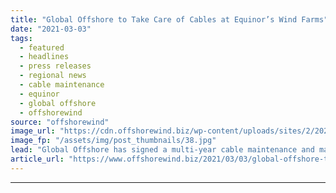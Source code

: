 ```yaml
---
title: "Global Offshore to Take Care of Cables at Equinor’s Wind Farms"
date: "2021-03-03"
tags: 
  - featured
  - headlines
  - press releases
  - regional news
  - cable maintenance
  - equinor
  - global offshore
  - offshorewind
source: "offshorewind"
image_url: "https://cdn.offshorewind.biz/wp-content/uploads/sites/2/2021/03/02140047/Global-Offshore-to-Take-Care-of-Cables-at-Equinors-Wind-Frams.jpg"
image_fp: "/assets/img/post_thumbnails/38.jpg"
lead: "Global Offshore has signed a multi-year cable maintenance and management framework agreement with Equinor"
article_url: "https://www.offshorewind.biz/2021/03/03/global-offshore-to-take-care-of-cables-at-equinors-wind-farms/"
---
```


---
